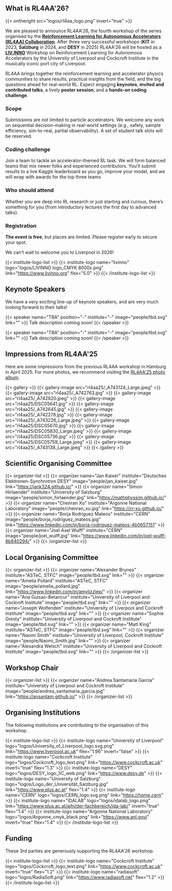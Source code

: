 ---
---

## What is RL4AA'26?

{{< ontheright src="logos/rl4aa_logo.png" invert="true" >}}

We are pleased to announce RL4AA'26, the fourth workshop of the series organised by the **[Reinforcement Learning for Autonomous Accelerators (RL4AA) Collaboration](https://rl4aa.github.io/)**. After three very successful workshops (**KIT** in 2023, **Salzburg** in 2024, and **DESY** in 2025) RL4AA'26 will be hosted as a **[LIV.INNO](https://livinno.org)** Workshop on Reinforcement Learning for Autonomous Accelerators by the University of Liverpool and Cockcroft Institute in the musically iconic port city of Liverpool.

RL4AA brings together the reinforcement learning and accelerator physics communities to share results, practical insights from the field, and the big questions ahead for real-world RL. Expect engaging **keynotes**, **invited and contributed talks**, a lively **poster session**, and a **hands-on coding challenge**.

### Scope
Submissions are not limited to particle accelerators. We welcome any work on sequential decision-making in real-world settings (e.g., safety, sample efficiency, sim-to-real, partial observability). A set of student talk slots will be reserved.

### Coding challenge
Join a team to tackle an accelerator-themed RL task. We will form balanced teams that mix newer folks and experienced contributors. You’ll submit results to a live Kaggle leaderboard as you go, improve your model, and we will wrap with awards for the top three teams

### Who should attend
Whether you are deep into RL research or just starting and curious, there’s something for you (from introductory lectures the first day to advanced talks).

### Registration
**The event is free**, but places are limited. Please register early to secure your spot.

We can’t wait to welcome you to Liverpool in 2026!

{{< institute-logo-list >}}
{{< institute-logo name="livinno" logo="logos/LIVINNO logo_CMYK 8000x.png" link="https://www.livinno.org" flex="5.0" >}}
{{< /institute-logo-list >}}

## Keynote Speakers

We have a very exciting line-up of keynote speakers, and are very much looking forward to their talks!

{{< speaker name="TBA" position="-" institute="-" image="people/tbd.svg" link="" >}}
Talk description coming soon!
{{< /speaker >}}

{{< speaker name="TBA" position="-" institute="-" image="people/tbd.svg" link="" >}}
Talk description coming soon!
{{< /speaker >}}

## Impressions from RL4AA'25

Here are some impressions from the previous RL4AA workshop in Hamburg in April 2025. For more photos, we recommend visiting the [RL4AA'25 photo album](https://syncandshare.desy.de/index.php/apps/photos/public/V8uIm38LZFVRfYGMmMRa6Hh32PUH431n).

{{< gallery >}}
{{< gallery-image src="rl4aa25/_A743124_Large.jpeg" >}}
{{< gallery-image src="rl4aa25/_A742763.jpg" >}}
{{< gallery-image src="rl4aa25/_A742820.jpeg" >}}
{{< gallery-image src="rl4aa25/DSC05641.jpg" >}}
{{< gallery-image src="rl4aa25/_A742645.jpg" >}}
{{< gallery-image src="rl4aa25/_A742278.jpg" >}}
{{< gallery-image src="rl4aa25/_A743226_Large.jpeg" >}}
{{< gallery-image src="rl4aa25/DSC05670.jpg" >}}
{{< gallery-image src="rl4aa25/DSC05830_Large.jpeg" >}}
{{< gallery-image src="rl4aa25/DSC05736.jpg" >}}
{{< gallery-image src="rl4aa25/DSC05759_Large.jpeg" >}}
{{< gallery-image src="rl4aa25/_A743138_Large.jpeg" >}}
{{< /gallery >}}

## Scientific Organising Committee

<!-- We are the organisers of this workshop. -->

{{< organizer-list >}}
{{< organizer name="Jan Kaiser" institute="Deutsches Elektronen-Synchrotron DESY" image="people/jan_kaiser.jpg" link="https://jank324.github.io/" >}}
{{< organizer name="Simon Hirlaender" institute="University of Salzburg" image="people/simon_hirlaender.jpg" link="https://mathphyssim.github.io/" >}}
{{< organizer name="Chenran Xu" institute="Argonne National Laboratory" image="people/chenran_xu.jpg" link="https://cr-xu.github.io/" >}}
{{< organizer name="Borja Rodriguez Mateos" institute="CERN" image="people/borja_rodriguez_mateos.jpg" link="https://www.linkedin.com/in/borja-rodriguez-mateos-4b0657151" >}}
{{< organizer name="Joel Axel Wulff" institute="CERN" image="people/joel_wulff.jpg" link="https://www.linkedin.com/in/joel-wulff-8b840294/" >}}
{{< /organizer-list >}}

## Local Organising Committee

{{< organizer-list >}}
{{< organizer name="Alexander Brynes" institute="ASTeC, STFC" image="people/tbd.svg" link="" >}}
{{< organizer name="Amelia Pollard" institute="ASTeC, STFC" image="people/amelia_pollard.jpg" link="https://www.linkedin.com/in/amylizzlep/" >}}
{{< organizer name="Ana Guisao-Betancur" institute="University of Liverpool and Cockroft Institute" image="people/tbd.svg" link="" >}}
{{< organizer name="Joseph Wolfenden" institute="University of Liverpool and Cockroft Institute" image="people/tbd.svg" link="" >}}
{{< organizer name="Sophie Gresty" institute="University of Liverpool and Cockroft Institute" image="people/tbd.svg" link="" >}}
{{< organizer name="Matt King" institute="ASTeC, STFC" image="people/tbd.svg" link="" >}}
{{< organizer name="Naomi Smith" institute="University of Liverpool, Cockroft Institute" image="people/Naomi_Smith.jpg" link="" >}}
{{< organizer name="Alexandra Welsch" institute="University of Liverpool and Cockroft Institute" image="people/tbd.svg" link="" >}}
{{< /organizer-list >}}

## Workshop Chair

{{< organizer-list >}}
{{< organizer name="Andrea Santamaria Garcia" institute="University of Liverpool and Cockroft Institute" image="people/andrea_santamaria_garcia.jpg" link="https://ansantam.github.io/" >}}
{{< /organizer-list >}}

## Organising Institutions

The following institutions are contributing to the organisation of this workshop.

{{< institute-logo-list >}}
{{< institute-logo name="University of Liverpool" logo="logos/University_of_Liverpool_logo.svg.png" link="https://www.liverpool.ac.uk" flex="1.96" invert="false" >}}
{{< institute-logo name="Cockcroft Institute" logo="logos/Cockcroft_logo_text.png" link="https://www.cockcroft.ac.uk" invert="true" flex="1.3" >}}
{{< institute-logo name="DESY" logo="logos/DESY_logo_3C_web.png" link="https://www.desy.de" >}}
{{< institute-logo name="University of Salzburg" logo="logos/Logo_der_Universität_Salzburg.jpg" link="https://www.plus.ac.at" flex="1.4" >}}
{{< institute-logo name="CERN" logo="logos/CERN_logo.svg.png" link="https://home.cern" >}}
{{< institute-logo name="IDALAB" logo="logos/idalab_logo.png" link="https://www.plus.ac.at/aihi/der-fachbereich/ida-lab/" invert="true" flex="1.4" >}}
{{< institute-logo name="Argonne National Laboratory" logo="logos/Argonne_cmyk_black.png" link="https://www.anl.gov/" invert="true" flex="1.4" >}}
{{< /institute-logo-list >}}

## Funding

These 3rd parties are generously supporting the RL4AA'26 workshop.

{{< institute-logo-list >}}
{{< institute-logo name="Cockcroft Institute" logo="logos/Cockcroft_logo_text.png" link="https://www.cockcroft.ac.uk" invert="true" flex="1.2" >}}
{{< institute-logo name="radiasoft" logo="logos/RadiaSoft.png" link="https://www.radiasoft.net" flex="1.2" >}}
{{< /institute-logo-list >}}
